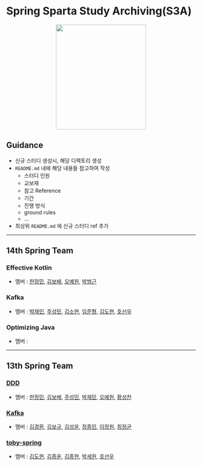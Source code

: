 # Spring Sparta Study Archiving(S3A)
<p align="center">
 <img src=https://user-images.githubusercontent.com/27190617/221197459-301cee58-0ec6-4d33-a8ba-63803852d6e0.png width=240 height=280/>
</p>

## Guidance
- 신규 스터디 생성시, 해당 디렉토리 생성 
- `README.md` 내에 해당 내용들 참고하여 작성 
  - 스터디 인원 
  - 교보재 
  - 참고 Reference 
  - 기간 
  - 진행 방식 
  - ground rules 
  - ... 
- 최상위 `README.md` 에 신규 스터디 ref 추가

---

## 14th Spring Team

### Effective Kotlin
- 멤버 : [한정민](https://github.com/xonmin), [김보배](https://github.com/KimDoubleB), [오예원](https://github.com/yaeoni), [박범근](https://github.com/bbeomgeun)

### Kafka
- 멤버 : [박재민](https://github.com/mkSpace), [주성민](https://github.com/god9599), [김소현](), [임준형](https://github.com/toychip), [김도현](https://github.com/K-Diger), [호선우](https://github.com/hocaron)

### Optimizing Java
- 멤버 : 

--- 
## 13th Spring Team 

### [DDD](https://github.com/mash-up-kr/S3A/tree/master/DDD)
- 멤버 : [한정민](https://github.com/xonmin), [김보배](https://github.com/KimDoubleB), [주성민](https://github.com/god9599), [박재민](https://github.com/mkSpace), [오예원](https://github.com/yaeoni), [황성찬](https://github.com/plzprayme)
### [Kafka](https://github.com/mash-up-kr/S3A/tree/master/kafka)
- 멤버 : [김경환](https://github.com/kh0712), [김보규](https://github.com/bohub12), [김성윤](https://github.com/SeongYunKim), [정종민](https://github.com/alertjjm), [이정원](https://github.com/lee-garden), [최정균](https://github.com/wjdrbs96)
### [toby-spring](https://github.com/mash-up-kr/S3A/tree/master/toby-spring)
- 멤버 : [김도현](https://github.com/K-Diger), [김종윤](https://github.com/jongnan), [김종현](https://github.com/KJongHyun), [박세원](https://github.com/sw-develop), [호선우](https://github.com/hocaron)
